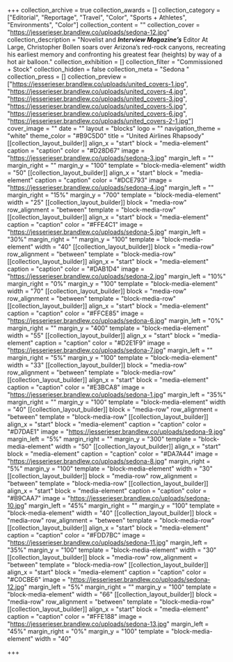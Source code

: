+++
collection_archive = true
collection_awards = []
collection_category = ["Editorial", "Reportage", "Travel", "Color", "Sports + Athletes", "Environments", "Color"]
collection_content = ""
collection_cover = "https://jesserieser.brandlew.co/uploads/sedona-12.jpg"
collection_description = "Novelist and **_Interview Magazine’s_** Editor At Large, Christopher Bollen soars over Arizona’s red-rock canyons, recreating his earliest memory and confronting his greatest fear (heights) by way of a hot air balloon."
collection_exhibition = []
collection_filter = "Commissioned + Stock"
collection_hidden = false
collection_meta = "Sedona "
collection_press = []
collection_preview = ["https://jesserieser.brandlew.co/uploads/united_covers-1.jpg", "https://jesserieser.brandlew.co/uploads/united_covers-4.jpg", "https://jesserieser.brandlew.co/uploads/united_covers-3.jpg", "https://jesserieser.brandlew.co/uploads/united_covers-5.jpg", "https://jesserieser.brandlew.co/uploads/united_covers-6.jpg", "https://jesserieser.brandlew.co/uploads/united_covers-2-1.jpg"]
cover_image = ""
date = ""
layout = "blocks"
logo = ""
navigation_theme = "white"
theme_color = "#B9C5D0"
title = "United Airlines Rhapsody"
[[collection_layout_builder]]
align_x = "start"
block = "media-element"
caption = "caption"
color = "#D28D67"
image = "https://jesserieser.brandlew.co/uploads/sedona-3.jpg"
margin_left = ""
margin_right = ""
margin_y = "100"
template = "block-media-element"
width = "50"
[[collection_layout_builder]]
align_x = "start"
block = "media-element"
caption = "caption"
color = "#DCE793"
image = "https://jesserieser.brandlew.co/uploads/sedona-4.jpg"
margin_left = ""
margin_right = "15%"
margin_y = "700"
template = "block-media-element"
width = "25"
[[collection_layout_builder]]
block = "media-row"
row_alignment = "between"
template = "block-media-row"
[[collection_layout_builder]]
align_x = "start"
block = "media-element"
caption = "caption"
color = "#FFE4C1"
image = "https://jesserieser.brandlew.co/uploads/sedona-5.jpg"
margin_left = "30%"
margin_right = ""
margin_y = "100"
template = "block-media-element"
width = "40"
[[collection_layout_builder]]
block = "media-row"
row_alignment = "between"
template = "block-media-row"
[[collection_layout_builder]]
align_x = "start"
block = "media-element"
caption = "caption"
color = "#DAB1D4"
image = "https://jesserieser.brandlew.co/uploads/sedona-2.jpg"
margin_left = "10%"
margin_right = "0%"
margin_y = "100"
template = "block-media-element"
width = "70"
[[collection_layout_builder]]
block = "media-row"
row_alignment = "between"
template = "block-media-row"
[[collection_layout_builder]]
align_x = "start"
block = "media-element"
caption = "caption"
color = "#FFCE85"
image = "https://jesserieser.brandlew.co/uploads/sedona-6.jpg"
margin_left = "0%"
margin_right = ""
margin_y = "400"
template = "block-media-element"
width = "55"
[[collection_layout_builder]]
align_x = "start"
block = "media-element"
caption = "caption"
color = "#D2E1F9"
image = "https://jesserieser.brandlew.co/uploads/sedona-7.jpg"
margin_left = ""
margin_right = "5%"
margin_y = "100"
template = "block-media-element"
width = "33"
[[collection_layout_builder]]
block = "media-row"
row_alignment = "between"
template = "block-media-row"
[[collection_layout_builder]]
align_x = "start"
block = "media-element"
caption = "caption"
color = "#E3BCA8"
image = "https://jesserieser.brandlew.co/uploads/sedona-1.jpg"
margin_left = "35%"
margin_right = ""
margin_y = "100"
template = "block-media-element"
width = "40"
[[collection_layout_builder]]
block = "media-row"
row_alignment = "between"
template = "block-media-row"
[[collection_layout_builder]]
align_x = "start"
block = "media-element"
caption = "caption"
color = "#D7DAE1"
image = "https://jesserieser.brandlew.co/uploads/sedona-9.jpg"
margin_left = "5%"
margin_right = ""
margin_y = "300"
template = "block-media-element"
width = "50"
[[collection_layout_builder]]
align_x = "start"
block = "media-element"
caption = "caption"
color = "#DA7A44"
image = "https://jesserieser.brandlew.co/uploads/sedona-8.jpg"
margin_right = "5%"
margin_y = "100"
template = "block-media-element"
width = "30"
[[collection_layout_builder]]
block = "media-row"
row_alignment = "between"
template = "block-media-row"
[[collection_layout_builder]]
align_x = "start"
block = "media-element"
caption = "caption"
color = "#B9CAA7"
image = "https://jesserieser.brandlew.co/uploads/sedona-10.jpg"
margin_left = "45%"
margin_right = ""
margin_y = "100"
template = "block-media-element"
width = "40"
[[collection_layout_builder]]
block = "media-row"
row_alignment = "between"
template = "block-media-row"
[[collection_layout_builder]]
align_x = "start"
block = "media-element"
caption = "caption"
color = "#FDD7BC"
image = "https://jesserieser.brandlew.co/uploads/sedona-11.jpg"
margin_left = "35%"
margin_y = "100"
template = "block-media-element"
width = "30"
[[collection_layout_builder]]
block = "media-row"
row_alignment = "between"
template = "block-media-row"
[[collection_layout_builder]]
align_x = "start"
block = "media-element"
caption = "caption"
color = "#C0CBE6"
image = "https://jesserieser.brandlew.co/uploads/sedona-12.jpg"
margin_left = "5%"
margin_right = ""
margin_y = "100"
template = "block-media-element"
width = "66"
[[collection_layout_builder]]
block = "media-row"
row_alignment = "between"
template = "block-media-row"
[[collection_layout_builder]]
align_x = "start"
block = "media-element"
caption = "caption"
color = "#FFE188"
image = "https://jesserieser.brandlew.co/uploads/sedona-13.jpg"
margin_left = "45%"
margin_right = "0%"
margin_y = "100"
template = "block-media-element"
width = "40"

+++
